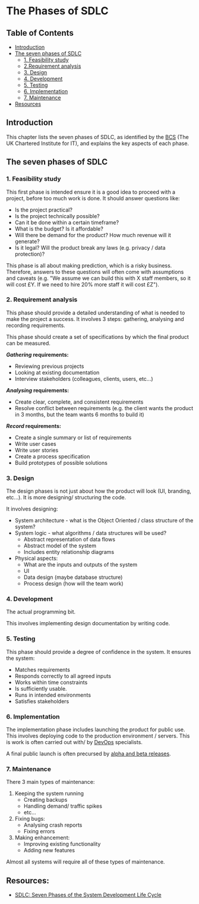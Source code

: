 # The Phases of SDLC

## Table of Contents

* [Introduction](#introduction)
* [The seven phases of SDLC](#the-seven-phases-of-sdlc)
  * [1. Feasibility study](#1-feasibilty-study)
  * [2.Requirement analysis](#2-equirement-analysis)
  * [3. Design](#3-design)
  * [4. Development](#4-development)
  * [5. Testing](#5-testing)
  * [6. Implementation](6-implementation)
  * [7. Maintenance](7-maintenance)
* [Resources](#resources)

## Introduction

This chapter lists the seven phases of SDLC, as identified by the [BCS](http://www.bcs.org/) (The UK Chartered Institute for IT), and explains the key aspects of each phase.

## The seven phases of SDLC

### 1. Feasibility study

This first phase is intended ensure it is a good idea to proceed with a project, before too much work is done. It should answer questions like:

* Is the project practical?
* Is the project technically possible?
* Can it be done within a certain timeframe?
* What is the budget? Is it affordable?
* Will there be demand for the product? How much revenue will it generate?
* Is it legal? Will the product break any laws (e.g. privacy / data protection)?

This phase is all about making prediction, which is a risky business. Therefore, answers to these questions will often come with assumptions and caveats (e.g. "We assume we can build this with X staff members, so it will cost £Y. If we need to hire 20% more staff it will cost £Z").

### 2. Requirement analysis

This phase should provide a detailed understanding of what is needed to make the project a success. It involves 3 steps: gathering, analysing and recording requirements.

This phase should create a set of specifications by which the final product can be measured.

***Gathering* requirements:**
* Reviewing previous projects
* Looking at existing documentation
* Interview stakeholders (colleagues, clients, users, etc...)

***Analysing* requirements:**
* Create clear, complete, and consistent requirements
* Resolve conflict between requirements (e.g. the client wants the product in 3 months, but the team wants 6 months to build it)

***Record* requirements:**
* Create a single summary or list of requirements
* Write user cases
* Write user stories
* Create a process specification
* Build prototypes of possible solutions

### 3. Design

The design phases is not just about how the product will look (UI, branding, etc...). It is more designing/ structuring the code.

It involves designing:
* System architecture - what is the Object Oriented / class structure of the system?
* System logic - what algorithms / data structures will be used?
  * Abstract representation of data flows
  * Abstract model of the system
  * Includes entity relationship diagrams
* Physical aspects:
  * What are the inputs and outputs of the system
  * UI
  * Data design (maybe database structure)
  * Process design (how will the team work)


### 4. Development

The actual programming bit.

This involves implementing design documentation by writing code.

### 5. Testing

This phase should provide a degree of confidence in the system. It ensures the system:

* Matches requirements
* Responds correctly to all agreed inputs
* Works within time constraints
* Is sufficiently usable.
* Runs in intended environments
* Satisfies stakeholders

### 6. Implementation

The implementation phase includes launching the product for public use. This involves deploying code to the production environment / servers. This is work is often carried out with/ by [DevOps](https://en.wikipedia.org/wiki/DevOps) specialists.

A final public launch is often precursed by [alpha and beta releases](https://en.wikipedia.org/wiki/Software_release_life_cycle).

### 7. Maintenance

There 3 main types of maintenance:
1. Keeping the system running
   * Creating backups
   * Handling demand/ traffic spikes
   * etc...
2. Fixing bugs:
   * Analysing crash reports
   * Fixing errors
3. Making enhancement:
   * Improving existing functionality
   * Adding new features

Almost all systems will require all of these types of maintenance.

## Resources:

* [SDLC: Seven Phases of the System Development Life Cycle](https://www.innovativearchitects.com/KnowledgeCenter/basic-IT-systems/system-development-life-cycle.aspx)
